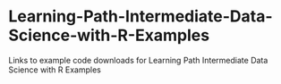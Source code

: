 # Learning-Path-Intermediate-Data-Science-with-R-Examples
Links to example code downloads for Learning Path Intermediate Data Science with R Examples
